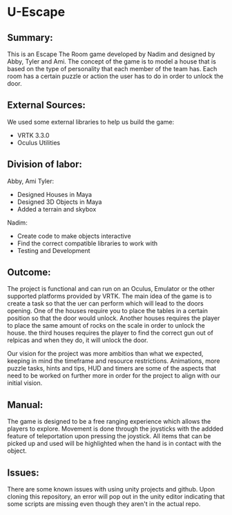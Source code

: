 # U-Escape

## Summary:

This is an Escape The Room game developed by Nadim and designed by Abby, Tyler and Ami. The concept of the game is to model a house that is based on the type of personality that each member of the team has. Each room has a certain puzzle or action the user has to do in order to unlock the door.


## External Sources:

We used some external libraries to help us build the game:
- VRTK 3.3.0 
- Oculus Utilities


## Division of labor:

Abby, Ami Tyler:
  - Designed Houses in Maya
  - Designed 3D Objects in Maya
  - Added a terrain and skybox
  
Nadim:
  - Create code to make objects interactive
  - Find the correct compatible libraries to work with 
  - Testing and Development
 
 
 ## Outcome:
 
 The project is functional and can run on an Oculus, Emulator or the other supported platforms provided by VRTK. The main idea of the game is to create a task so that the uer can perform which will lead to the doors opening. One of the houses require you to place the tables in a certain position so that the door would unlock. Another houses requires the player to place the same amount of rocks on the scale in order to unlock the house. the third houses requires the player to find the correct gun out of relpicas and when they do, it will unlock the door.
 
 Our vision for the project was more ambitios than what we expected, keeping in mind the timeframe and resource restrictions. Animations, more puzzle tasks, hints and tips, HUD and timers are some of the aspects that need to be worked on further more in order for the project to align with our initial vision. 
 
 ## Manual:
 
 The game is designed to be a free ranging experience which allows the players to explore. Movement is done through the joysticks with the addded feature of teleportation upon pressing the joystick. All items that can be picked up and used will be highlighted when the hand is in contact with the object.


## Issues:

There are some known issues with using unity projects and github. Upon cloning this repository, an error will pop out in the unity editor indicating that some scripts are missing even though they aren't in the actual repo.
